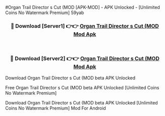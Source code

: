 #Organ Trail Director s Cut (MOD [APK-MOD] - APK Unlocked - [Unlimited Coins No Watermark Premium] 59yab



<div align="center">

<h3>🔴 Download [Server1] 👉👉 <a href="https://momento.my/?title=Organ_Trail_Director_s_Cut_(MOD">Organ Trail Director s Cut (MOD Mod Apk</a></h3><br>

<h3>🔴 Download [Server2] 👉👉 <a href="https://momento.my/?title=Organ_Trail_Director_s_Cut_(MOD">Organ Trail Director s Cut (MOD Mod Apk</a></h3>
</div>



Download Organ Trail Director s Cut (MOD beta APK Unlocked

Free Organ Trail Director s Cut (MOD beta APK Unlocked [Unlimited Coins No Watermark Premium]

Download Organ Trail Director s Cut (MOD beta APK Unlocked [Unlimited Coins No Watermark Premium] Mod For Android
